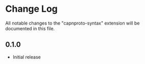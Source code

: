 # Change Log
All notable changes to the "capnproto-syntax" extension will be documented in this file.

## 0.1.0
- Initial release